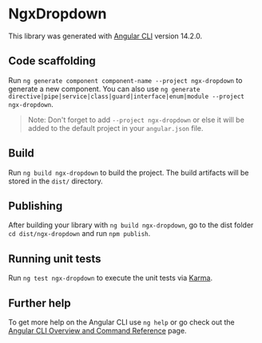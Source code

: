 # NgxDropdown

This library was generated with [Angular CLI](https://github.com/angular/angular-cli) version 14.2.0.

## Code scaffolding

Run `ng generate component component-name --project ngx-dropdown` to generate a new component. You can also use `ng generate directive|pipe|service|class|guard|interface|enum|module --project ngx-dropdown`.
> Note: Don't forget to add `--project ngx-dropdown` or else it will be added to the default project in your `angular.json` file. 

## Build

Run `ng build ngx-dropdown` to build the project. The build artifacts will be stored in the `dist/` directory.

## Publishing

After building your library with `ng build ngx-dropdown`, go to the dist folder `cd dist/ngx-dropdown` and run `npm publish`.

## Running unit tests

Run `ng test ngx-dropdown` to execute the unit tests via [Karma](https://karma-runner.github.io).

## Further help

To get more help on the Angular CLI use `ng help` or go check out the [Angular CLI Overview and Command Reference](https://angular.io/cli) page.
